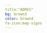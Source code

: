 ```yaml
---
title:"ADRES"
bg: brown3
color: brown4
fa-icon:map-signs
---
```


<center>
  <iframe src="https://www.google.com/maps/embed?pb=!1m18!1m12!1m3!1d1670.6331769637322!2d30.3306032081565$
</center>
